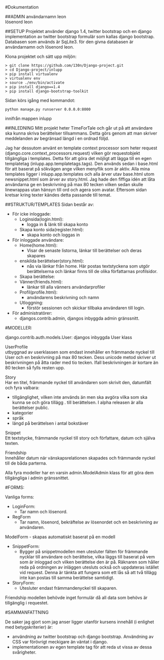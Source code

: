#Dokumentation

##ADMIN
användarnamn leon  
lösenord leon

##SETUP
Projektet använder django 1.4, twitter bootstrap och en django implementation av twitter bootstrap formulär som kallas django bootstrap.
Databasen som används är SqLite3. för den givna databasen är användarnamn och lösenord leon.

Klona projektet och sätt upp miljön:

    > git clone https://github.com/130n/Django-project.git
    > cd Django-project/inlupp
    > pip install virtualenv
    > virtualenv env
    > source ./env/bin/activate
    > pip install django==1.4
    > pip install django-bootstrap-toolkit

Sidan körs igång med kommandot:  

    python manage.py runserver 0.0.0.0:8000  
    
innifrån mappen inlupp 

##INLEDNING
Mitt projekt heter TimeForTale och går ut på att användare ska kunna skriva berättelser tillsammans.
Detta görs genom att man skriver meddelanden av begränsad längd i en ordnad följd.

Jag har dessutom använt en template context processor som heter request (django.core.context_processors.request) vilken gör requestobjekt tillgängliga i templates. 
Detta för att göra det möjligt att lägga till en egen templatetag (inlupp.app.templatetags.tags). 
Den används sedan i base.html för att baserat på sökvägen ange vilken menyflik som är aktiv.
Alla mina templates ligger i inlupp.app.templates och alla ärver utav base.html utom newsnippet.html som ärver av story.html.
Jag hade den fiffiga idén att låta användarna ge en beskrivning på max 80 tecken vilken sedan skulle linewrappas utan hänsyn till ord och agera som avatar. 
Eftersom sidan kretsar kring texter kändes detta passande till temat. 

##STRUKTUR/TEMPLATES
Sidan består av:  
* För icke inloggade:  
    * Loginsida(login.html):  
        * logga in & länk till skapa konto  
    * Skapa konto sida(register.html):  
        * skapa konto och loggas in  
* För inloggade användare:  
    * Home(home.html):  
        * Visar de senaste listorna, länkar till berättelser och deras skapares  
    * enskilda berättelser(story.html):  
        * nås via länkar från home. Här postas textstyckena som utgör berättelserna och länkar finns till de olika författarnas profilsidor.  
    * Skapa berättelse:  
    * Vänner(friends.html):
        * länkar till alla vänners användarprofiler
    * Profil(profile.html):
        * användarens beskrivning och namn
    * Utloggning:
        * förstör sessionen och skickar tillbaka användaren till login.
* För administratörer:
    * djangos.contrib.admin, djangos inbyggda admin gränssnitt.


#MODELLER:

django.contrib.auth.models.User:
djangos inbyggda User klass

UserProfile  
utbyggnad av userklassen som endast innehåller en främmande nyckel till User och en beskrivning på max 80 tecken.
Dess unicode metod skriver ut beskrivningen på åtta rader med tio tecken. 
Ifall beskrivningen är kortare än 80 tecken så fylls resten upp.

Story  
Har en titel, främmande nyckel till användaren som skrivit den, datumfält och fyra valbara:  
- tillgänglighet, vilken inte används än men ska avgöra vilka som ska kunna se och göra tillägg . till berättelsen. I alpha releasen är alla berättelser public. 
- kategorier
- språk
- längd på berättelsen i antal bokstäver

Snippet  
Ett textstycke, främmande nyckel till story och författare, datum och själva texten.

Friendship  
Innehåller datum när vänskapsrelationen skapades och främmande nyckel till de båda parterna.

Alla fyra modeller har en varsin admin.ModelAdmin klass för att göra dem tillgängliga i admin gränssnittet.


#FORMS:

Vanliga forms:  
* LoginForm:
    * Tar namn och lösenord.
* RegForm
    * Tar namn, lösenord, bekräftelse av lösenordet och en beskrivning av användaren.  

ModelForm - skapas automatiskt baserat på en modell  
* SnippetForm:
    * Bygger på snippetmodellen men utesluter fälten för främmande nycklar till användare och berättelse, vilka läggs till baserat på vem som är inloggad och vilken berättelse den är på. Räknaren som håller reda på ordningen av inläggen utesluts också och uppdateras istället vid request. Denna är tänkta att fungera som ett lås så att två tillägg inte kan postas till samma berättelse samtidigt.
* StoryForm:
    * Utesluter endast främmandenyckel till skaparen.

Friendship modellen behövde inget formulär då all data som behövs är tillgänglig i requestet.

#SAMMANFATTNING

De saker jag gjort som jag anser ligger utanför kursens innehåll (i enlighet med betygskriterier) är:  
- användning av twitter bootstrap och django bootstrap. Användning av CSS var förövrigt meckigare än väntat i django.
- implementationen av egen template tag för att reda ut vissa av dessa svårigheter.
